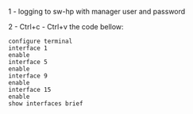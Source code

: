 1 - logging to sw-hp with manager user and password

2 - Ctrl+c - Ctrl+v the code bellow:

```
configure terminal
interface 1
enable
interface 5
enable
interface 9
enable
interface 15
enable
show interfaces brief
```
